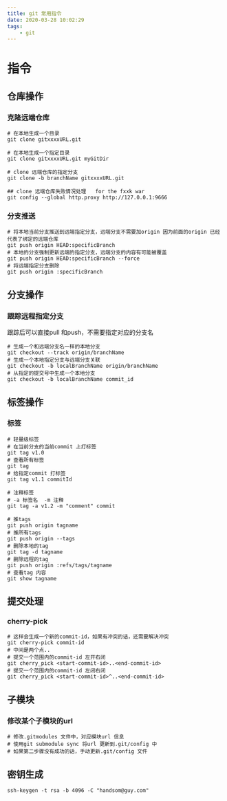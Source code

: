 ```yaml
---
title: git 常用指令
date: 2020-03-28 10:02:29
tags: 
    - git
---
```


# 指令

## 仓库操作

### 克隆远端仓库

```shell
# 在本地生成一个目录
git clone gitxxxxURL.git

# 在本地生成一个指定目录
git clone gitxxxxURL.git myGitDir

# clone 远端仓库的指定分支
git clone -b branchName gitxxxxURL.git

## clone 远端仓库失败情况处理   for the fxxk war
git config --global http.proxy http://127.0.0.1:9666

```

### 分支推送

```shell
# 将本地当前分支推送到远端指定分支，远端分支不需要加origin 因为前面的origin 已经代表了绑定的远端仓库
git push origin HEAD:specificBranch
# 本地的分支强制更新远端的指定分支，远端分支的内容有可能被覆盖
git push origin HEAD:specificBranch --force
# 将远端指定分支删除
git push origin :specificBranch
```



## 分支操作

### 跟踪远程指定分支

跟踪后可以直接pull 和push，不需要指定对应的分支名

```shell
# 生成一个和远端分支名一样的本地分支
git checkout --track origin/branchName
# 生成一个本地指定分支与远端分支关联
git checkout -b localBranchName origin/branchName
# 从指定的提交号中生成一个本地分支
git checkout -b localBranchName commit_id
```

## 标签操作

### 标签

```shell
# 轻量级标签
# 在当前分支的当前commit 上打标签
git tag v1.0
# 查看所有标签
git tag
# 给指定commit 打标签
git tag v1.1 commitId

# 注释标签
# -a 标签名  -m 注释
git tag -a v1.2 -m "comment" commit

# 推tags
git push origin tagname
# 推所有tags
git push origin --tags
# 删除本地的tag
git tag -d tagname
# 删除远程的tag
git push origin :refs/tags/tagname
# 查看tag 内容
git show tagname
```

## 提交处理

### cherry-pick

```shell
# 这样会生成一个新的commit-id，如果有冲突的话，还需要解决冲突 
git cherry-pick commit-id 
# 中间是两个点.. 
# 提交一个范围内的commit-id 左开右闭 
git cherry_pick <start-commit-id>..<end-commit-id> 
# 提交一个范围内的commit-id 左闭右闭 
git cherry_pick <start-commit-id>^..<end-commit-id> 
```

## 子模块

### 修改某个子模块的url
```shell
# 修改.gitmodules 文件中，对应模块url 信息
# 使用git submodule sync 将url 更新到.git/config 中
# 如果第二步骤没有成功的话，手动更新.git/config 文件
```

## 密钥生成

```shell
ssh-keygen -t rsa -b 4096 -C "handsom@guy.com" 
```

